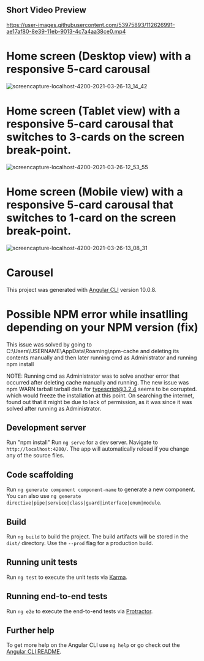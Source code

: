 ## Short Video Preview

https://user-images.githubusercontent.com/53975893/112626991-ae17af80-8e39-11eb-9013-4c7a4aa38ce0.mp4


# Home screen (Desktop view) with a responsive 5-card carousal

![screencapture-localhost-4200-2021-03-26-13_14_42](https://user-images.githubusercontent.com/53975893/112623666-495a5600-8e35-11eb-811d-82ac2487e2e5.png)


# Home screen (Tablet view) with a responsive 5-card carousal that switches to 3-cards on the screen break-point.

![screencapture-localhost-4200-2021-03-26-12_53_55](https://user-images.githubusercontent.com/53975893/112623374-f385ae00-8e34-11eb-838b-b05ad803a77b.png)


# Home screen (Mobile view) with a responsive 5-card carousal that switches to 1-card on the screen break-point.

![screencapture-localhost-4200-2021-03-26-13_08_31](https://user-images.githubusercontent.com/53975893/112623385-f7193500-8e34-11eb-8f3c-380f7632dd44.png)


# Carousel

This project was generated with [Angular CLI](https://github.com/angular/angular-cli) version 10.0.8.

# Possible NPM error while insatlling depending on your NPM version (fix)


This issue was solved by going to C:\Users\USERNAME\AppData\Roaming\npm-cache and deleting its contents manually and then later running cmd as Administrator and running npm install

NOTE: Running cmd as Administrator was to solve another error that occurred after deleting cache manually and running. The new issue was npm WARN tarball tarball data for typescript@3.2.4  seems to be corrupted. which would freeze the installation at this point. On searching the internet, found out that it might be due to lack of permission, as it was since it was solved after running as Administrator.


## Development server

Run "npm install"
Run `ng serve` for a dev server. Navigate to `http://localhost:4200/`. The app will automatically reload if you change any of the source files.

## Code scaffolding

Run `ng generate component component-name` to generate a new component. You can also use `ng generate directive|pipe|service|class|guard|interface|enum|module`.

## Build

Run `ng build` to build the project. The build artifacts will be stored in the `dist/` directory. Use the `--prod` flag for a production build.

## Running unit tests

Run `ng test` to execute the unit tests via [Karma](https://karma-runner.github.io).

## Running end-to-end tests

Run `ng e2e` to execute the end-to-end tests via [Protractor](http://www.protractortest.org/).

## Further help

To get more help on the Angular CLI use `ng help` or go check out the [Angular CLI README](https://github.com/angular/angular-cli/blob/master/README.md).
